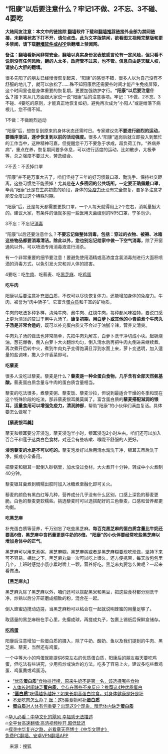  <!-- 面包屑导航 --> <h2>“阳康”以后要注意什么？牢记1不做、2不忘、3不碰、4要吃</h2> <p class="notice"><b>大陆网友注意：本文中的链接除 <a href="https://github.com/bannedbook/fanqiang" >翻墙</a>软件下载和<a href="https://github.com/killgcd/justmysocks/blob/master/README.md">翻墙推荐</a>链接外全部为禁网链接，未翻墙状态下打不开，请勿点击。此为文字版禁闻，欲看图文视频完整版和更多禁闻，请下载<a href="https://github.com/bannedbook/fanqiang">翻墙软件或APP</a>后翻墙上禁闻网。</p><p>备注：翻墙看新闻非常安全，翻墙以真实身份发表敏感言论有一定风险，但只看不说则没有任何风险，翻的人太多，政府管不过来，也不管。信息自由是天赋人权，请放心大胆的翻墙。</b></p>  <div class="entry"> <p>很多先阳了的朋友已经慢慢恢复起来，“阳康”的感觉不错，很多人以为自己没有不舒服的地儿了，就可以放松了……殊不知阳康后还需要些时间才能产生免疫屏障，这个时间里也是身体重要的恢复期，更要加强防护才行。<strong>“阳康”以后要注意什么？</strong>接下来从几方面跟大家说一说“阳康”后的注意事项。牢记：1不做、2不忘、3不碰、4要吃的原则，才能真正地恢复如初，避免再次成为“小阳人”或是给落下病根儿，您不得不知。</p> <p>1不做：不做剧烈运动</p> <p>“阳康”后，想恢复到原来的身体状态还需时日。专家建议先<strong>不要进行剧烈的运动，要循序渐进，逐步恢复到以前的活动强度。</strong>很多人“阳康”返岗后就立即投入到繁忙的工作当中，这种精神可嘉，但提醒您千万不要急于求成，超负荷工作。“养病养病”，重点在养，恢复期间要多休息，可以进行适度的运动，比如散步，太极拳等，总之强度不要过大，劳逸结合。</p> <p>2不丢：不丢掉口罩</p> <p>“阳康”并不是万事大吉了，咱们坚持了三年的好习惯戴口罩、勤洗手、保持社交距离，这些习惯绝不能丢掉！尤其是<strong>在人多密闭的公共场所，一定要正确佩戴口罩</strong>，毕竟“阳康”还是在生病初愈的阶段，身体的<a href="https://www.bannedbook.org/bnews/tag/%E5%85%8D%E7%96%AB%E5%8A%9B/" class="st_tag internal_tag" rel="tag" title="标签 免疫力 下的日志">免疫力</a>还没有完全恢复，要多多注意才能安全度过这个特殊时期。</p> <p>“阳康”后，还是每天都需要更换口罩，一个人每天就得用上2个左右，消耗量挺大的。建议大家，有条件的话就多囤一些医用灭菌级别的N95口罩，宁多勿少。</p> <p>3不忘：不忘记<a href="https://www.bannedbook.org/bnews/tag/%E6%B6%88%E6%AF%92/" class="st_tag internal_tag" rel="tag" title="标签 消毒 下的日志">消毒</a></p> <p>“阳康”以后还要注意什么？<strong>不要忘记做整体消毒，包括：穿过的衣物、被褥、冰箱这些物品都要消毒清洁。除此以外，您也别忘记给家中做一下空气消毒，</strong>除了开窗通风以外，可以喷洒专用消毒液进行消杀。</p>  <p>有一个非常重要的细节要注意！要避免使用酒精或高浓度含氯消毒剂进行大面积喷洒的消毒方式，以免引发火灾和对人体的损害。</p> <p>4要吃：吃<a href="https://www.bannedbook.org/bnews/tag/%e7%89%9b%e8%82%89/" class="st_tag internal_tag" rel="tag" title="标签 牛肉 下的日志">牛肉</a>、吃藜麦、吃<a href="https://www.bannedbook.org/bnews/tag/%E9%BB%91%E8%8A%9D%E9%BA%BB/" class="st_tag internal_tag" rel="tag" title="标签 黑芝麻 下的日志">黑芝麻</a>、吃<a href="https://www.bannedbook.org/bnews/tag/%e9%b8%a1%e8%9b%8b/" class="st_tag internal_tag" rel="tag" title="标签 鸡蛋 下的日志">鸡蛋</a></p> <p><strong>吃牛肉</strong></p> <p>阳康以后要注意补充<a href="https://www.bannedbook.org/bnews/tag/%E8%9B%8B%E7%99%BD/" class="st_tag internal_tag" rel="tag" title="标签 蛋白 下的日志">蛋白</a>质，不仅可以尽快恢复体力，还能增加身体的免疫力。牛肉，被誉为“肉中骄子”。它富含<a href="https://www.bannedbook.org/bnews/tag/%E8%9B%8B%E7%99%BD%E8%B4%A8/" class="st_tag internal_tag" rel="tag" title="标签 蛋白质 下的日志">蛋白质</a>和丰富的矿物质。</p> <p>牛肉的吃法多种多样，清炖牛肉、酱牛肉、红烧牛肉，每种都风味独特，要说口感上更为清淡的莫过于用牛丸汤了。<strong>康复初期，用<a href="https://www.bannedbook.org/bnews/tag/%E7%99%BD%E8%90%9D%E5%8D%9C/" class="st_tag internal_tag" rel="tag" title="标签 白萝卜 下的日志">白萝卜</a>或其他的小青菜煮个牛肉丸子汤是非常合适的</strong>，既可以补充蛋白质又不会过于油腻辛辣，营养又清爽。</p> <p>牛肉丸子汤的做法也非常简单，先把牛肉丸解冻，白萝卜洗干净切成小块。起锅烧油，葱花爆香，倒入白萝卜大火翻炒均匀，倒入清水后再把牛肉丸倒进来继续煮。再次煮开后转中火，煮到牛肉丸子变得饱满且浮到水面上来，萝卜变透明，加入适量的盐调味，撒入少许香菜即可。</p> <p><strong>吃藜麦</strong></p> <p>很多人没吃过藜麦。藜麦是什么？<strong>藜麦是一种全蛋白食物，几乎含有全部天然氨基酸。</strong>藜麦蛋白质含量与牛肉的蛋白质含量相当。</p>  <p>藜麦的吃法很多，煮藜麦粥、藜麦饭、藜麦沙拉，但说到最适合干燥的冬季和现在这个特殊阶段的吃法，那非藜麦银耳羹莫属了。富含蛋白质的<strong>藜麦搭配滋润的银耳，适量食用可以增强免疫力，清润肺部</strong>，帮助“阳康”的小伙伴们满血复活。具体要怎么做呢？</p> <p><strong>【藜麦银耳羹】</strong></p> <p>藜麦和银耳要分开浸泡，藜麦浸泡半小时，银耳浸泡2小时左右。咱们还可以加入百合干和莲子这类白色食材，对还会有些咳嗽、喉咙不舒服的人更好。</p> <p><strong>浸泡藜麦的水是不可以吃的。</strong>藜麦泡发好以后用清水淘洗干净，银耳去蒂后洗干净，撕成小朵备用。</p> <p>把藜麦和银耳一起倒入砂锅里，加水没过食材，大火煮开十分钟，转成中小火煮制40分钟。</p> <p>藜麦银耳羹煮到稠糯出胶时加入冰糖煮至融化即可关火。</p> <p>藜麦的颜色有黑白红等几种，营养成分几乎没有什么区别，口感上深色的藜麦更脆，白色的藜麦更软糯些。挑选藜麦时可以选搭配好的三色藜麦，口感和营养都更均衡。</p> <p><strong>吃黑芝麻</strong></p>  <p>补充蛋白质等营养，千万别忘了吃些黑芝麻。<strong>每百克黑芝麻的蛋白质含量比牛奶还要高6倍，黑芝麻中含钙量更是牛奶的8倍。“阳康”的小伙伴要经常吃些黑芝麻以增加身体中的正气</strong>。</p> <p>黑芝麻可以用来煮粥、黑芝麻糊，黑芝麻粥或者是黑芝麻糊要现吃现做，坚持下来可不容易。相比之下，黑芝麻丸做一次可以吃上很久，还方便携带，每天放包包里几个，上班时感觉小饿小累时嚼上一颗，营养好吃。黑芝麻丸要怎么做呢？一起来看做法。</p> <p><strong>【黑芝麻丸】</strong></p> <p>黑芝麻丸除了黑芝麻以外，咱们还可以搭配黑米和黑豆，把这些食材都分别洗干净，炒熟以后分开研磨成细致的粉，混合在一起。</p> <p>倒入蜂蜜边搅动边搓，当黑芝麻粉可以粘合在一起就说明蜂蜜的用量足够了。</p> <p>取适量的黑芝麻粉在手心里，先攥成球，再搓成丸子，包裹上锡纸后保鲜盒储存。</p> <p><strong><a href="https://www.bannedbook.org/bnews/tag/%e5%90%83%e9%b8%a1%e8%9b%8b/" class="st_tag internal_tag" rel="tag" title="标签 吃鸡蛋 下的日志">吃鸡蛋</a></strong></p> <p>阳康后注意增加一些蛋白质的摄入，除了牛奶、酸奶、鱼以及我们提到的牛肉、黑芝麻、藜麦，当然还有鸡蛋。</p>  <p>一个中等大小的鸡蛋就能提供6克左右的优质蛋白质，阳康后的朋友每天要吃鸡蛋，但吃法有些讲究，少用煎炒或油炸的方法，吃多了容易上火，建议多吃些煮鸡蛋、鸡蛋羹或鸡蛋汤。</p> <!--<div id="taboola-mid-1"></div>--><ul class='op-related-articles' title='相关阅读'> <li><a href='https://www.bannedbook.org/bnews/health/20221217/1824719.html' target='_blank'>“优质<b>蛋白质</b>”食物排行榜，原来牛奶不是第一名，该选择哪些食物</a></li> <li><a href='https://www.bannedbook.org/bnews/health/20221031/1804483.html' target='_blank'>人体长时间缺乏<b>蛋白质</b>，会存在哪些不良反应？推荐这4种优质蛋白</a></li> <li><a href='https://www.bannedbook.org/bnews/health/20221028/1803261.html' target='_blank'>“<b>蛋白质</b>”吃得越多越好？如果长期高蛋白饮食，对身体健康是好是坏</a></li> <li><a href='https://www.bannedbook.org/bnews/baitai/20221024/1801485.html' target='_blank'>不爱吃肉怎么办？ 医：这5类食物可补<b>蛋白质</b></a></li> <li><a href='https://www.bannedbook.org/bnews/health/20220926/1789488.html' target='_blank'><b>蛋白质</b>对人体有何重要？出现这9个现象，暗示体内缺乏<b>蛋白质</b></a></li> </ul> <p class="texttj"> 🔥<a href="https://www.bannedbook.org/bnews/comments/20220220/1694796.html" target="_blank">华人必看：中华文化的飓风 幸福感无法描述</a><br/> 🔥<a href="https://github.com/bannedbook/fanqiang/wiki/V2ray%E6%9C%BA%E5%9C%BA" target="_blank">全平台高速翻墙:高清视频秒开,超低延迟</a><br/> 🔥<a href="https://www.bannedbook.org/bnews/comments/20220808/1768773.html" target="_blank">探寻中华复兴之路，必看章天亮博士《中华文明史》</a><br/> <a href="https://github.com/bannedbook/fanqiang/wiki/%E7%A6%81%E9%97%BB%E7%BD%91%E5%AE%89%E5%8D%93%E7%BF%BB%E5%A2%99%E6%96%B0%E9%97%BBAPP" target="_blank">免费PC翻墙、安卓VPN翻墙APP</a><br/> </p><p class="src-info">　来源：搜狐 </p><a name='sharetosocial'></a> <div style="margin-bottom:5px;padding-bottom:5px;clear:both"> <div id="archive-pix-1" class="banner-ads"> <!-- AuctionX Display platform tag START --> <div id="27602x728x90x621x_ADSLOT1" clicktrack="%%CLICK_URL_ESC%%"></div>  <!-- AuctionX Display platform tag END --> </div> <div id="archive-pix-2" class="banner-ads"> <!-- AuctionX Display platform tag START --> <div id="27556x300x250x621x_ADSLOT1" clicktrack="%%CLICK_URL_ESC%%" style="margin:0 auto;text-align:center"></div>  <!-- AuctionX Display platform tag END --> </div> </div>  <div id="archive-pix-1" class="banner-ads"> <!-- AuctionX Display platform tag START --> <div id="27603x728x90x621x_ADSLOT1" clicktrack="%%CLICK_URL_ESC%%"></div>  <!-- AuctionX Display platform tag END --> </div> </div><!--END ENTRY--> 